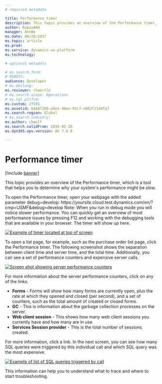 ```yaml
---
# required metadata

title: Performance timer
description: This topic provides an overview of the Performance timer, which is a tool that helps you to determine why your system's performance might be slow. 
author: RobinARH
manager: AnnBe
ms.date: 06/20/2017
ms.topic: article
ms.prod: 
ms.service: dynamics-ax-platform
ms.technology: 

# optional metadata

# ms.search.form: 
# ROBOTS: 
audience: Developer
# ms.devlang: 
ms.reviewer: rhaertle
# ms.search.scope: Operations
# ms.tgt_pltfrm: 
ms.custom: 27191
ms.assetid: 64b8f266-a9e1-48ee-93c7-e082f21ddfa7
ms.search.region: Global
# ms.search.industry: 
ms.author: chwolf
ms.search.validFrom: 2016-02-28
ms.dyn365.ops.version: AX 7.0.0

---
```


# Performance timer

[!include [banner](../includes/banner.md)]

This topic provides an overview of the Performance timer, which is a tool that helps you to determine why your system's performance might be slow. 

To open the Performance timer, open your webpage with the added parameter debug=develop: https://<em>yoursite</em>.cloud.test.dynamics.com/en/?cmp=USMF&debug=develop Note: When you run in debug mode you will notice slower performance. You can quickly get an overview of most performance issues by pressing F12 and working with the debugging tools that are available in your browser. The timer will show up here. 

[![Example of timer located at top of screen](./media/timer.png)](./media/timer.png) 

To open a list page, for example, such as the purchase order list page, click the Performance timer. The following screenshot shows the separation between client time and server time, and the total time. Additionally, you can see a set of performance counters and expensive server calls. 

[![Screen shot showing server performance counters](./media/2_timer.png)](./media/2_timer.png) 

For more information about the server performance counters, click on any of the links.

-   **Forms** - Forms will show how many forms are currently open, plus the rate at which they opened and closed (per second), and a set of counters, such as the total amount of created or closed forms.
-   **GC** - This is information about the garbage collection processes on the server.
-   **Web client session** - This shows how many web client sessions you currently have and how many are in use.
-   **Services Session provider** - This is the total number of sessions created.

For more information, click a link. In the next screen, you can see how many SQL queries were triggered by this individual call and which SQL query was the most expensive. 

[![Example of list of SQL queries triggered by call](./media/3_timer.png)](./media/3_timer.png) 

This information can help you to understand what to trace and where to start troubleshooting. 
